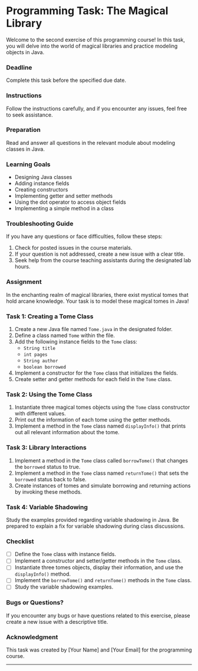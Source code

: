 # Programming Task: The Magical Library

Welcome to the second exercise of this programming course! In this task, you will delve into the world of magical libraries and practice modeling objects in Java.

### Deadline
Complete this task before the specified due date.

### Instructions
Follow the instructions carefully, and if you encounter any issues, feel free to seek assistance.

### Preparation
Read and answer all questions in the relevant module about modeling classes in Java.

### Learning Goals
- Designing Java classes
- Adding instance fields
- Creating constructors
- Implementing getter and setter methods
- Using the dot operator to access object fields
- Implementing a simple method in a class

### Troubleshooting Guide
If you have any questions or face difficulties, follow these steps:
1. Check for posted issues in the course materials.
2. If your question is not addressed, create a new issue with a clear title.
3. Seek help from the course teaching assistants during the designated lab hours.

### Assignment

In the enchanting realm of magical libraries, there exist mystical tomes that hold arcane knowledge. Your task is to model these magical tomes in Java!

### Task 1: Creating a Tome Class

1. Create a new Java file named `Tome.java` in the designated folder.
2. Define a class named `Tome` within the file.
3. Add the following instance fields to the `Tome` class:
   - `String title`
   - `int pages`
   - `String author`
   - `boolean borrowed`
4. Implement a constructor for the `Tome` class that initializes the fields.
5. Create setter and getter methods for each field in the `Tome` class.

### Task 2: Using the Tome Class

1. Instantiate three magical tomes objects using the `Tome` class constructor with different values.
2. Print out the information of each tome using the getter methods.
3. Implement a method in the `Tome` class named `displayInfo()` that prints out all relevant information about the tome.

### Task 3: Library Interactions

1. Implement a method in the `Tome` class called `borrowTome()` that changes the `borrowed` status to true.
2. Implement a method in the `Tome` class named `returnTome()` that sets the `borrowed` status back to false.
3. Create instances of tomes and simulate borrowing and returning actions by invoking these methods.

### Task 4: Variable Shadowing

Study the examples provided regarding variable shadowing in Java. Be prepared to explain a fix for variable shadowing during class discussions.

### Checklist
- [ ] Define the `Tome` class with instance fields.
- [ ] Implement a constructor and setter/getter methods in the `Tome` class.
- [ ] Instantiate three tomes objects, display their information, and use the `displayInfo()` method.
- [ ] Implement the `borrowTome()` and `returnTome()` methods in the `Tome` class.
- [ ] Study the variable shadowing examples.

### Bugs or Questions?
If you encounter any bugs or have questions related to this exercise, please create a new issue with a descriptive title.

### Acknowledgment
This task was created by [Your Name] and [Your Email] for the programming course.

---